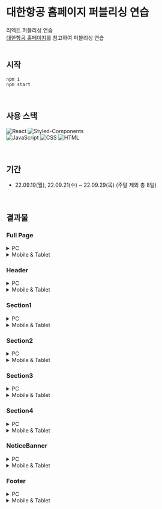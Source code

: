 # 대한항공 홈페이지 퍼블리싱 연습
리엑트 퍼블리싱 연습 <br/>
[대한항공 홈페이지](https://www.koreanair.com/)를 참고하여 퍼블리싱 연습 <br/>
<br/>

## 시작
```
npm i
npm start
```
<br/>

## 사용 스택

![React](https://img.shields.io/badge/React-0088CC?style=for-the-badge&logo=React&logoColor=white)
![Styled-Components](https://img.shields.io/badge/Styled--Components-DB7093?style=for-the-badge&logo=styled-components&logoColor=white)
<br/>
![JavaScript](https://img.shields.io/badge/JavaScript-d99a26?style=for-the-badge&logo=JavaScript&logoColor=white)
![CSS](https://img.shields.io/badge/CSS-1572B6?style=for-the-badge&logo=CSS3&logoColor=white)
![HTML](https://img.shields.io/badge/HTML-E34F26?style=for-the-badge&logo=HTML5&logoColor=white)

<br/>

## 기간
* 22.09.19(월), 22.09.21(수) ~ 22.09.29(목) (주말 제외 총 8일)
<br/>

## 결과물

### Full Page
<details>
  <summary>PC</summary>
  <div markdown="1">
    <img alt='full page PC' src='https://user-images.githubusercontent.com/78804014/193172165-7ce20e1c-75f1-4196-836d-1982e3124d4a.png'/>
  </div>
</details>

<details>
  <summary>Mobile & Tablet</summary>
  <div markdown="1">
    <img alt='full page M&T' src='https://user-images.githubusercontent.com/78804014/193172156-9e5d730e-e12b-4028-b572-54b04115cea2.png'/>
  </div>
</details>

### Header

<details>
  <summary>PC</summary>
  <div markdown="1">
    <img alt='Header PC' src='https://user-images.githubusercontent.com/78804014/193172616-b3aa74d0-43ed-4494-95f0-427ca6ff5c6e.png'/>
  </div>
</details>

<details>
  <summary>Mobile & Tablet</summary>
  <div markdown="1">
    <img alt='Header M&T' src='https://user-images.githubusercontent.com/78804014/193172620-5ccbb047-7ca4-444f-bee0-129388ea0d09.png'/>
  </div>
</details>

### Section1

<details>
  <summary>PC</summary>
  <div markdown="1">
    <img alt='Section1 PC' src='https://user-images.githubusercontent.com/78804014/193172791-56eeda8e-60fa-4bf3-937b-05a15b9a0d40.png'/>
  </div>
</details>

<details>
  <summary>Mobile & Tablet</summary>
  <div markdown="1">
    <img alt='Section1 M&T' src='https://user-images.githubusercontent.com/78804014/193172795-b561d9d0-8a96-425c-8827-06e6c9956e0c.png'/>
  </div>
</details>

### Section2

<details>
  <summary>PC</summary>
  <div markdown="1">
    <img alt='Section2 PC' src='https://user-images.githubusercontent.com/78804014/193172860-9355888b-0360-4543-876f-782e86063716.png'/>
  </div>
</details>

<details>
  <summary>Mobile & Tablet</summary>
  <div markdown="1">
    <img alt='Section2 M&T' src='https://user-images.githubusercontent.com/78804014/193172861-d2751ea4-279f-44b3-a984-37dba2111cbe.png'/>
  </div>
</details>

### Section3

<details>
  <summary>PC</summary>
  <div markdown="1">
    <img alt='Section3 PC' src='https://user-images.githubusercontent.com/78804014/193172937-0e5c627c-de90-42fb-ba00-ae3fb84cce97.png'/>
  </div>
</details>

<details>
  <summary>Mobile & Tablet</summary>
  <div markdown="1">
    <img alt='Section3 M&T' src='https://user-images.githubusercontent.com/78804014/193172931-5a430e24-5599-43a6-b83d-490550a50e55.png'/>
  </div>
</details>

### Section4

<details>
  <summary>PC</summary>
  <div markdown="1">
    <img alt='Section4 PC' src='https://user-images.githubusercontent.com/78804014/193173361-a42f670b-e839-474c-a844-b8d325de191a.png'/>
  </div>
</details>

<details>
  <summary>Mobile & Tablet</summary>
  <div markdown="1">
    <img alt='Section4 M&T' src='https://user-images.githubusercontent.com/78804014/193173365-e45cf0f0-8bd8-42be-a6fd-900943a9099d.png'/>
  </div>
</details>

### NoticeBanner

<details>
  <summary>PC</summary>
  <div markdown="1">
    <img alt='NoticeBanner PC' src='https://user-images.githubusercontent.com/78804014/193173411-a8b7e638-8c78-4358-8807-75e6dcf977c9.png'/>
  </div>
</details>

<details>
  <summary>Mobile & Tablet</summary>
  <div markdown="1">
    <img alt='NoticeBanner M&T' src='https://user-images.githubusercontent.com/78804014/193173405-9c6da3ee-78b8-4873-90ff-d0a7556de43b.png'/>
  </div>
</details>

### Footer

<details>
  <summary>PC</summary>
  <div markdown="1">
    <img alt='Footer PC' src='https://user-images.githubusercontent.com/78804014/193173450-e4a4cf86-6783-46a6-b7f0-8296be8e9b3b.png'/>
  </div>
</details>

<details>
  <summary>Mobile & Tablet</summary>
  <div markdown="1">
    <img alt='Footer M&T' src='https://user-images.githubusercontent.com/78804014/193173456-05e4d81c-179d-4a1c-8ed1-72f176f43b5c.png'/>
  </div>
</details>


